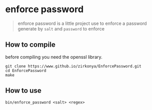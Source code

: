 # enforce password
> enforce password is a little project use to enforce a password generate by `salt` and `password` to enforce

## How to compile
before compiling you need the openssl library.

```
git clone https://www.github.io/zirkonya/EnforcePassword.git
cd EnforcePassword
make
```

## How to use
```
bin/enforce_password <salt> <regex>
```
